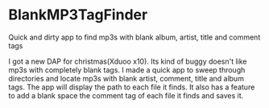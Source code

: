 # BlankMP3TagFinder
Quick and dirty app to find mp3s with blank album, artist, title and comment tags


I got a new DAP for christmas(Xduoo x10). Its kind of buggy doesn't like mp3s with completely blank tags. I made a quick app to sweep through directories and locate mp3s with blank artist, comment, title and album tags. The app will display the path to each file it finds. It also has a feature to add a blank space the comment tag of each file it finds and saves it.
